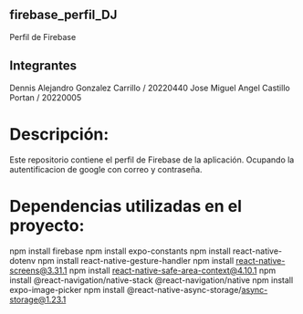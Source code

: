 ## firebase_perfil_DJ
Perfil de Firebase

## Integrantes
Dennis Alejandro Gonzalez Carrillo / 20220440
Jose Miguel Angel Castillo Portan / 20220005

# Descripción:
Este repositorio contiene el perfil de Firebase de la aplicación. 
Ocupando la autentificacion de google con correo y contraseña.

# Dependencias utilizadas en el proyecto:
npm install firebase
npm install expo-constants
npm install react-native-dotenv
npm install react-native-gesture-handler
npm install react-native-screens@3.31.1
npm install react-native-safe-area-context@4.10.1
npm install @react-navigation/native-stack @react-navigation/native
npm install expo-image-picker
npm install @react-native-async-storage/async-storage@1.23.1